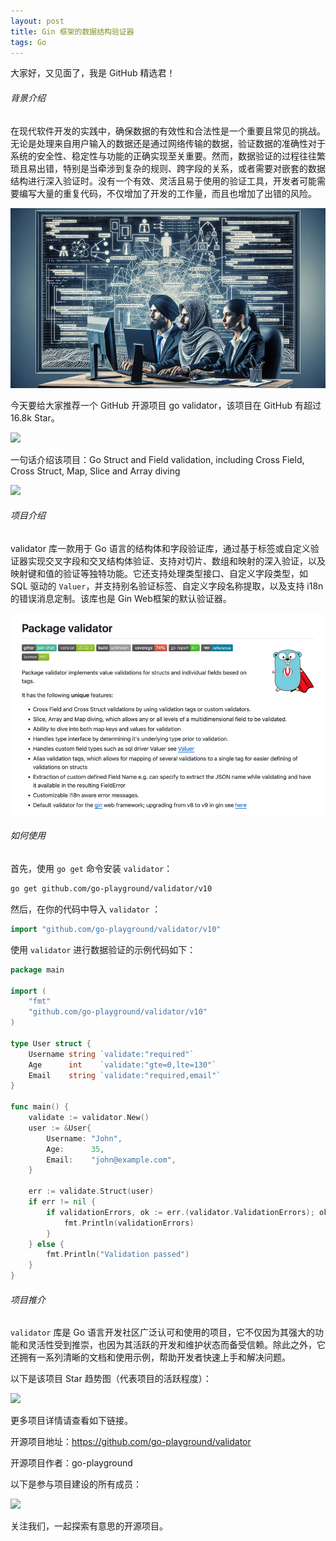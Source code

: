```yaml
---
layout: post
title: Gin 框架的数据结构验证器
tags: Go
---
```


大家好，又见面了，我是 GitHub 精选君！

###### 背景介绍

在现代软件开发的实践中，确保数据的有效性和合法性是一个重要且常见的挑战。无论是处理来自用户输入的数据还是通过网络传输的数据，验证数据的准确性对于系统的安全性、稳定性与功能的正确实现至关重要。然而，数据验证的过程往往繁琐且易出错，特别是当牵涉到复杂的规则、跨字段的关系，或者需要对嵌套的数据结构进行深入验证时。没有一个有效、灵活且易于使用的验证工具，开发者可能需要编写大量的重复代码，不仅增加了开发的工作量，而且也增加了出错的风险。

![](https://raw.githubusercontent.com/ZhuPeng/pic/master/mac/compress_tmp-cba34cf9734902a2dae90c76bacccb48.png)

今天要给大家推荐一个 GitHub 开源项目 go validator，该项目在 GitHub 有超过 16.8k Star。

![](https://stats.deeptrain.net/repo/go-playground/validator/?theme=light)

一句话介绍该项目：Go Struct and Field validation, including Cross Field, Cross Struct, Map, Slice and Array diving


![](https://raw.githubusercontent.com/go-playground/validator/master/logo.png)


###### 项目介绍

validator 库一款用于 Go 语言的结构体和字段验证库，通过基于标签或自定义验证器实现交叉字段和交叉结构体验证、支持对切片、数组和映射的深入验证，以及映射键和值的验证等独特功能。它还支持处理类型接口、自定义字段类型，如 SQL 驱动的 `Valuer`，并支持别名验证标签、自定义字段名称提取，以及支持 i18n 的错误消息定制。该库也是 Gin Web框架的默认验证器。

![](https://raw.githubusercontent.com/ZhuPeng/pic/master/images/compress_image-20241008230206380.png)

###### 如何使用

首先，使用 `go get` 命令安装 `validator`：

```bash
go get github.com/go-playground/validator/v10
```

然后，在你的代码中导入 `validator` ：

```go
import "github.com/go-playground/validator/v10"
```

使用 `validator` 进行数据验证的示例代码如下：

```go
package main

import (
    "fmt"
    "github.com/go-playground/validator/v10"
)

type User struct {
    Username string `validate:"required"`
    Age      int    `validate:"gte=0,lte=130"`
    Email    string `validate:"required,email"`
}

func main() {
    validate := validator.New()
    user := &User{
        Username: "John",
        Age:      35,
        Email:    "john@example.com",
    }

    err := validate.Struct(user)
    if err != nil {
        if validationErrors, ok := err.(validator.ValidationErrors); ok {
            fmt.Println(validationErrors)
        }
    } else {
        fmt.Println("Validation passed")
    }
}
```

###### 项目推介

`validator` 库是 Go 语言开发社区广泛认可和使用的项目，它不仅因为其强大的功能和灵活性受到推崇，也因为其活跃的开发和维护状态而备受信赖。除此之外，它还拥有一系列清晰的文档和使用示例，帮助开发者快速上手和解决问题。

以下是该项目 Star 趋势图（代表项目的活跃程度）：

![](https://api.star-history.com/svg?repos=go-playground/validator&type=Timeline)

更多项目详情请查看如下链接。

开源项目地址：https://github.com/go-playground/validator 

开源项目作者：go-playground

以下是参与项目建设的所有成员：

![](https://contrib.rocks/image?repo=go-playground/validator)

关注我们，一起探索有意思的开源项目。

